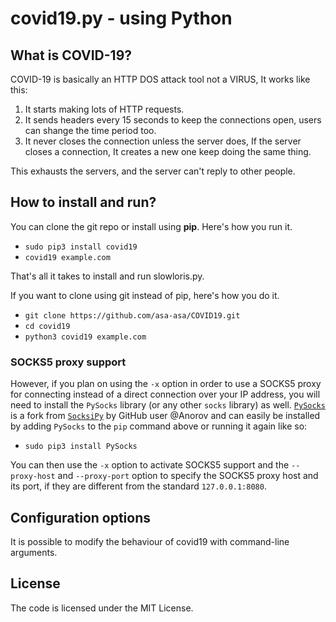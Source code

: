 # covid19.py - using Python

## What is COVID-19?
COVID-19 is basically an HTTP DOS attack tool not a VIRUS, It works like this:


1. It starts making lots of HTTP requests.
2. It sends headers every 15 seconds to keep the connections open, users can shange the time period too.
3. It never closes the connection unless the server does, If the server closes a connection, It creates a new one keep doing the same thing.

This exhausts the servers, and the server can't reply to other people.

## How to install and run?

You can clone the git repo or install using **pip**. Here's how you run it.

* `sudo pip3 install covid19`
* `covid19 example.com`

That's all it takes to install and run slowloris.py.

If you want to clone using git instead of pip, here's how you do it.

* `git clone https://github.com/asa-asa/COVID19.git`
* `cd covid19`
* `python3 covid19 example.com`

### SOCKS5 proxy support

However, if you plan on using the `-x` option in order to use a SOCKS5 proxy for connecting instead of a direct connection over your IP address, you will need to install the `PySocks` library (or any other `socks` library) as well. [`PySocks`](https://github.com/Anorov/PySocks) is a fork from [`SocksiPy`](http://socksipy.sourceforge.net/) by GitHub user @Anorov and can easily be installed by adding `PySocks` to the `pip` command above or running it again like so:

* `sudo pip3 install PySocks`

You can then use the `-x` option to activate SOCKS5 support and the `--proxy-host` and `--proxy-port` option to specify the SOCKS5 proxy host and its port, if they are different from the standard `127.0.0.1:8080`.

## Configuration options
It is possible to modify the behaviour of covid19 with command-line arguments.

## License
The code is licensed under the MIT License.
